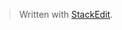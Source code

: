 


> Written with [StackEdit](https://stackedit.io/).
<!--stackedit_data:
eyJoaXN0b3J5IjpbMTc1MDE1Mjg1OF19
-->